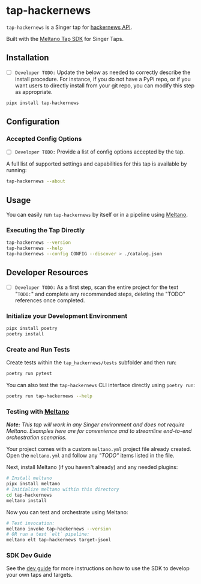 # tap-hackernews

`tap-hackernews` is a Singer tap for [hackernews API](https://hackernews.api-docs.io/v0/items/get-by-id).

Built with the [Meltano Tap SDK](https://sdk.meltano.com) for Singer Taps.

## Installation

- [ ] `Developer TODO:` Update the below as needed to correctly describe the install procedure. For instance, if you do not have a PyPi repo, or if you want users to directly install from your git repo, you can modify this step as appropriate.

```bash
pipx install tap-hackernews
```

## Configuration

### Accepted Config Options

- [ ] `Developer TODO:` Provide a list of config options accepted by the tap.

A full list of supported settings and capabilities for this
tap is available by running:

```bash
tap-hackernews --about
```

## Usage

You can easily run `tap-hackernews` by itself or in a pipeline using [Meltano](https://meltano.com/).

### Executing the Tap Directly

```bash
tap-hackernews --version
tap-hackernews --help
tap-hackernews --config CONFIG --discover > ./catalog.json
```

## Developer Resources

- [ ] `Developer TODO:` As a first step, scan the entire project for the text "`TODO:`" and complete any recommended steps, deleting the "TODO" references once completed.

### Initialize your Development Environment

```bash
pipx install poetry
poetry install
```

### Create and Run Tests

Create tests within the `tap_hackernews/tests` subfolder and
  then run:

```bash
poetry run pytest
```

You can also test the `tap-hackernews` CLI interface directly using `poetry run`:

```bash
poetry run tap-hackernews --help
```

### Testing with [Meltano](https://www.meltano.com)

_**Note:** This tap will work in any Singer environment and does not require Meltano.
Examples here are for convenience and to streamline end-to-end orchestration scenarios._

Your project comes with a custom `meltano.yml` project file already created. Open the `meltano.yml` and follow any _"TODO"_ items listed in
the file.

Next, install Meltano (if you haven't already) and any needed plugins:

```bash
# Install meltano
pipx install meltano
# Initialize meltano within this directory
cd tap-hackernews
meltano install
```

Now you can test and orchestrate using Meltano:

```bash
# Test invocation:
meltano invoke tap-hackernews --version
# OR run a test `elt` pipeline:
meltano elt tap-hackernews target-jsonl
```

### SDK Dev Guide

See the [dev guide](https://sdk.meltano.com/en/latest/dev_guide.html) for more instructions on how to use the SDK to 
develop your own taps and targets.
